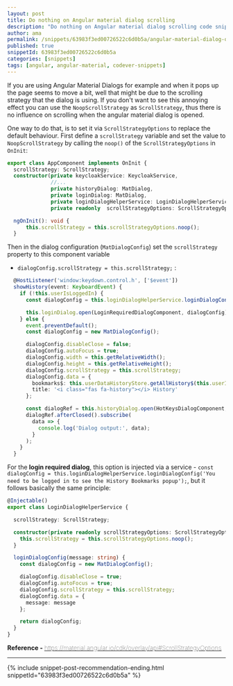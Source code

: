 ```yaml
---
layout: post
title: Do nothing on Angular material dialog scrolling
description: "Do nothing on Angular material dialog scrolling code snippet"
author: ama
permalink: /snippets/63983f3ed00726522c6d0b5a/angular-material-dialog-on-scrolling-set-it-to-do-nothing-operation-
published: true
snippetId: 63983f3ed00726522c6d0b5a
categories: [snippets]
tags: [angular, angular-material, codever-snippets]
---
```


If you are using Angular Material Dialogs for example and when it pops up the page seems to move a bit, well that
might be due to the scrolling strategy that the dialog is using. If you don't want to see this annoying effect you can
use the `NoopScrollStrategy` as `ScrollStrategy`, thus there is no influence on scrolling when the angular material dialog is opened.

One way to do that, is to set it via `ScrollStrategyOptions` to replace the default behaviour.
First define a `scrollStrategy` variable and set the value to `NoopScrollStrategy` by calling the `noop()` of the `ScrollStrategyOptions` in `OnInit`:

```typescript
export class AppComponent implements OnInit {
  scrollStrategy: ScrollStrategy;
  constructor(private keycloakService: KeycloakService,
              //...
              private historyDialog: MatDialog,
              private loginDialog: MatDialog,
              private loginDialogHelperService: LoginDialogHelperService,
              private readonly  scrollStrategyOptions: ScrollStrategyOptions) {}

  ngOnInit(): void {
      this.scrollStrategy = this.scrollStrategyOptions.noop();
  }
```

Then in the dialog configuration (`MatDialogConfig`) set the `scrollStrategy` property to this component variable
- `dialogConfig.scrollStrategy = this.scrollStrategy;` :

```typescript
  @HostListener('window:keydown.control.h', ['$event'])
  showHistory(event: KeyboardEvent) {
    if (!this.userIsLoggedIn) {
      const dialogConfig = this.loginDialogHelperService.loginDialogConfig('You need to be logged in to see the History Bookmarks popup');

      this.loginDialog.open(LoginRequiredDialogComponent, dialogConfig);
    } else {
      event.preventDefault();
      const dialogConfig = new MatDialogConfig();

      dialogConfig.disableClose = false;
      dialogConfig.autoFocus = true;
      dialogConfig.width = this.getRelativeWidth();
      dialogConfig.height = this.getRelativeHeight();
      dialogConfig.scrollStrategy = this.scrollStrategy;
      dialogConfig.data = {
        bookmarks$: this.userDataHistoryStore.getAllHistory$(this.userId),
        title: '<i class="fas fa-history"></i> History'
      };

      const dialogRef = this.historyDialog.open(HotKeysDialogComponent, dialogConfig);
      dialogRef.afterClosed().subscribe(
        data => {
          console.log('Dialog output:', data);
        }
      );
    }
  }

```

For the **login required dialog**,
this option is injected via a service - `const dialogConfig = this.loginDialogHelperService.loginDialogConfig('You need to be logged in to see the History Bookmarks popup');`,
but it follows basically the same principle:

```typescript
@Injectable()
export class LoginDialogHelperService {

  scrollStrategy: ScrollStrategy;

  constructor(private readonly scrollStrategyOptions: ScrollStrategyOptions) {
    this.scrollStrategy = this.scrollStrategyOptions.noop();
  }

  loginDialogConfig(message: string) {
    const dialogConfig = new MatDialogConfig();

    dialogConfig.disableClose = true;
    dialogConfig.autoFocus = true;
    dialogConfig.scrollStrategy = this.scrollStrategy;
    dialogConfig.data = {
      message: message
    };

    return dialogConfig;
  }
}
```

<span style="font-size: 0.9rem">
  <strong>Reference - </strong>
  <a href="https://material.angular.io/cdk/overlay/api#ScrollStrategyOptions" target="_blank" style="font-weight: lighter">
     https://material.angular.io/cdk/overlay/api#ScrollStrategyOptions
  </a>
</span>

<hr/>

 {% include snippet-post-recommendation-ending.html snippetId="63983f3ed00726522c6d0b5a" %}
